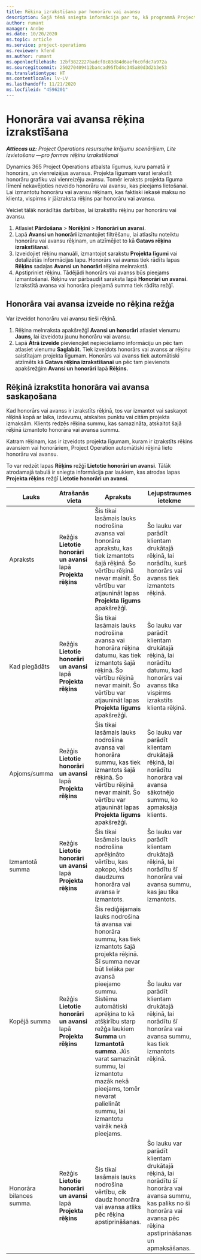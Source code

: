 ```yaml
---
title: Rēķina izrakstīšana par honorāru vai avansu
description: Šajā tēmā sniegta informācija par to, kā programmā Project Operations izrakstīt rēķinus par honorāru vai avansu.
author: rumant
manager: Annbe
ms.date: 10/20/2020
ms.topic: article
ms.service: project-operations
ms.reviewer: kfend
ms.author: rumant
ms.openlocfilehash: 12bf3822227badcf8c83d84d6aef6c0fdc7a972a
ms.sourcegitcommit: 250270409412ba4cad95fbd4c345a80d3d2b3e53
ms.translationtype: HT
ms.contentlocale: lv-LV
ms.lasthandoff: 11/21/2020
ms.locfileid: "4596201"
---
```

# <a name="invoice-a-retainer-or-an-advance"></a>Honorāra vai avansa rēķina izrakstīšana

_**Attiecas uz:** Project Operations resursu/ne krājumu scenārijiem, Lite izvietošanu —pro formas rēķinu izrakstīšanai_

Dynamics 365 Project Operations atbalsta līgumus, kuru pamatā ir honorārs, un vienreizējus avansus. Projekta līgumam varat ierakstīt honorāru grafiku vai vienreizēju avansu. Tomēr ieraksts projekta līguma līmenī nekavējoties neveido honorāru vai avansu, kas pieejams lietošanai. Lai izmantotu honorāru vai avansu rēķinam, kas faktiski iekasē maksu no klienta, vispirms ir jāizraksta rēķins par honorāru vai avansu.

Veiciet tālāk norādītās darbības, lai izrakstītu rēķinu par honorāru vai avansu.

1. Atlasiet **Pārdošana** > **Norēķini** > **Honorāri un avansi**. 
2. Lapā **Avansi un honorāri** izmantojiet filtrēšanu, lai atlasītu noteiktu honorāru vai avansu rēķinam, un atzīmējiet to kā **Gatavs rēķina izrakstīšanai**.
3. Izveidojiet rēķinu manuāli, izmantojot sarakstu **Projekta līgumi** vai detalizētās informācijas lapu. Honorārs vai avanss tiek rādīts lapas **Rēķins** sadaļas **Avansi un honorāri** rēķina melnrakstā.
4. Apstipriniet rēķinu. Tādējādi honorārs vai avanss būs pieejams izmantošanai. Rēķinu var pārbaudīt saraksta lapā **Honorāri un avansi**. Izrakstītā avansa vai honorāra pieejamā summa tiek rādīta režģī.

## <a name="create-a-retainer-or-advance-from-the-invoice-grid"></a>Honorāra vai avansa izveide no rēķina režģa

Var izveidot honorāru vai avansu tieši rēķinā.

1. Rēķina melnraksta apakšrežģī **Avansi un honorāri** atlasiet vienumu **Jauns**, lai izveidotu jaunu honorāru vai avansu. 
2. Lapā **Ātrā izveide** pievienojiet nepieciešamo informāciju un pēc tam atlasiet vienumu **Saglabāt**. Tiek izveidots honorārs vai avanss ar rēķinu saistītajam projekta līgumam. Honorārs vai avanss tiek automātiski atzīmēts kā **Gatavs rēķina izrakstīšanai** un pēc tam pievienots apakšrežģim **Avansi un honorāri** lapā **Rēķins**.

## <a name="reconcile-an-invoiced-retainer-or-advance"></a>Rēķinā izrakstīta honorāra vai avansa saskaņošana

Kad honorārs vai avanss ir izrakstīts rēķinā, tos var izmantot vai saskaņot rēķinā kopā ar laika, izdevumu, atskaites punktu vai citām projekta izmaksām. Klients redzēs rēķina summu, kas samazināta, atskaitot šajā rēķinā izmantoto honorāra vai avansa summu.

Katram rēķinam, kas ir izveidots projekta līgumam, kuram ir izrakstīts rēķins avansiem vai honorāriem, Project Operation automātiski rēķinā lieto honorāru vai avansu.

To var redzēt lapas **Rēķins** režģī **Lietotie honorāri un avansi**. Tālāk atrodamajā tabulā ir sniegta informācija par laukiem, kas atrodas lapas **Projekta rēķins** režģī **Lietotie honorāri un avansi**.

| Lauks | Atrašanās vieta | Apraksts | Lejupstraumes ietekme |
| --- | --- | --- | --- |
| Apraksts | Režģis **Lietotie honorāri un avansi** lapā **Projekta rēķins** |Šis tikai lasāmais lauks nodrošina avansa vai honorāra aprakstu, kas tiek izmantots šajā rēķinā. Šo vērtību rēķinā nevar mainīt. Šo vērtību var atjaunināt lapas **Projekta līgums** apakšrežģī. | Šo lauku var parādīt klientam drukātajā rēķinā, lai norādītu, kurš honorārs vai avanss tiek izmantots rēķinā. |
| Kad piegādāts | Režģis **Lietotie honorāri un avansi** lapā **Projekta rēķins**  | Šis tikai lasāmais lauks nodrošina avansa vai honorāra rēķina datumu, kas tiek izmantots šajā rēķinā. Šo vērtību rēķinā nevar mainīt. Šo vērtību var atjaunināt lapas **Projekta līgums** apakšrežģī. | Šo lauku var parādīt klientam drukātajā rēķinā, lai norādītu datumu, kad honorārs vai avanss tika vispirms izrakstīts klienta rēķinā. |
| Apjoms/summa | Režģis **Lietotie honorāri un avansi** lapā **Projekta rēķins**  | Šis tikai lasāmais lauks nodrošina avansa vai honorāra summu, kas tiek izmantots šajā rēķinā. Šo vērtību rēķinā nevar mainīt. Šo vērtību var atjaunināt lapas **Projekta līgums** apakšrežģī. | Šo lauku var parādīt klientam drukātajā rēķinā, lai norādītu honorāra vai avansa sākotnējo summu, ko apmaksāja klients. |
| Izmantotā summa | Režģis **Lietotie honorāri un avansi** lapā **Projekta rēķins**  | Šis tikai lasāmais lauks nodrošina aprēķināto vērtību, kas apkopo, kāds daudzums honorāra vai avansa ir izmantots. | Šo lauku var parādīt klientam drukātajā rēķinā, lai norādītu šī honorāra vai avansa summu, kas jau tika izmantots. |
| Kopējā summa | Režģis **Lietotie honorāri un avansi** lapā **Projekta rēķins**  | Šis rediģējamais lauks nodrošina tā avansa vai honorāra summu, kas tiek izmantots šajā projekta rēķinā. Šī summa nevar būt lielāka par avansā pieejamo summu. Sistēma automātiski aprēķina to kā atšķirību starp režģa laukiem **Summa** un **Izmantotā summa**. Jūs varat samazināt summu, lai izmantotu mazāk nekā pieejams, tomēr nevarat palielināt summu, lai izmantotu vairāk nekā pieejams. | Šo lauku var parādīt klientam drukātajā rēķinā, lai norādītu šī honorāra vai avansa summu, kas tiek izmantots rēķinā. |
| Honorāra bilances summa. | Režģis **Lietotie honorāri un avansi** lapā **Projekta rēķins**  | Šis tikai lasāmais lauks nodrošina vērtību, cik daudz honorāra vai avansa atliks pēc rēķina apstiprināšanas. | Šo lauku var parādīt klientam drukātajā rēķinā, lai norādītu šī honorāra vai avansa summu, kas paliks no šī honorāra vai avansa pēc rēķina apstiprināšanas un apmaksāšanas. |
